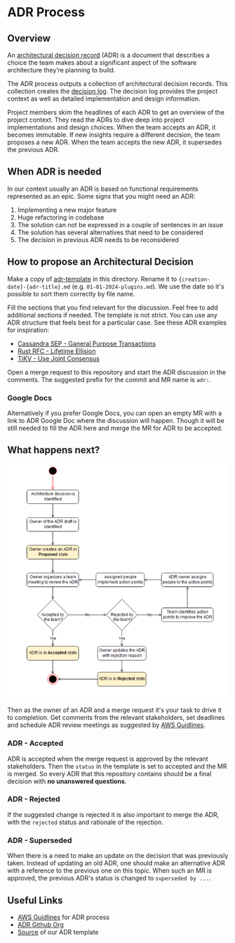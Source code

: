 # ADR Process

## Overview

An [architectural decision record](./adr-template.md) (ADR) is a document that describes a choice the team makes 
about a significant aspect of the software architecture they’re planning to build.

The ADR process outputs a collection of architectural decision records.
This collection creates the [decision log](.). The decision log provides the project context
as well as detailed implementation and design information.

Project members skim the headlines of each ADR to get an overview of the project context.
They read the ADRs to dive deep into project implementations and design choices.
When the team accepts an ADR, it becomes immutable. If new insights require a different decision,
the team proposes a new ADR. When the team accepts the new ADR, it supersedes the previous ADR.

## When ADR is needed

In our context usually an ADR is based on functional requirements represented as an epic.
Some signs that you might need an ADR:
1. Implementing a new major feature
2. Huge refactoring in codebase
3. The solution can not be expressed in a couple of sentences in an issue
4. The solution has several alternatives that need to be considered
5. The decision in previous ADR needs to be reconsidered

## How to propose an Architectural Decision

Make a copy of [adr-template](./adr-template.md) in this directory. Rename it to `{creation-date}-{adr-title}.md` (e.g. `01-01-2024-plugins.md`).
We use the date so it's possible to sort them correctly by file name. 

Fill the sections that you find relevant for the discussion. Feel free to add additional sections if needed.
The template is not strict. You can use any ADR structure that feels best for a particular case.
See these ADR examples for inspiration:
- [Cassandra SEP - Ganeral Purpose Transactions](https://cwiki.apache.org/confluence/display/CASSANDRA/CEP-15%3A+General+Purpose+Transactions)
- [Rust RFC - Lifetime Ellision](https://github.com/rust-lang/rfcs/blob/master/text/0141-lifetime-elision.md)
- [TiKV - Use Joint Consensus](https://github.com/tikv/rfcs/blob/master/text/0054-joint-consensus.md)

Open a merge request to this repository and start the ADR discussion in the comments. The suggested prefix for the commit and MR name is `adr:`.

### Google Docs

Alternatively if you prefer Google Docs, you can open an empty MR with a link to ADR Google Doc where the discussion will happen.
Though it will be still needed to fill the ADR here and merge the MR for ADR to be accepted.

## What happens next?
![](./adr-creation.png)

Then as the owner of an ADR and a merge request it's your task to drive it to completion.
Get comments from the relevant stakeholders, set deadlines and schedule ADR review meetings as suggested by [AWS Guidlines][].

### ADR - Accepted

ADR is accepted when the merge request is approved by the relevant stakeholders. Then the `status` in the template is set to accepted
and the MR is merged. So every ADR that this repository contains should be a final decision with **no unanswered questions**.

### ADR - Rejected

If the suggested change is rejected it is also important to merge the ADR, with the `rejected` status and rationale of the rejection.

### ADR - Superseded

When there is a need to make an update on the decision that was previously taken. Instead of updating an old ADR,
one should make an alternative ADR with a reference to the previous one on this topic.
When such an MR is approved, the previous ADR's status is changed to `superseded by ...`.

## Useful Links

- [AWS Guidlines][]
 for ADR process
- [ADR Github Org](https://adr.github.io/)
- [Source](https://github.com/adr/madr/blob/0d4cf71fd80cef0039875ce6801af8c5ddeb525d/template/adr-template.md)
 of our ADR template

[AWS Guidlines]: https://docs.aws.amazon.com/prescriptive-guidance/latest/architectural-decision-records/adr-process.html
